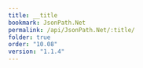```yaml
---
title: __title
bookmark: JsonPath.Net
permalink: /api/JsonPath.Net/:title/
folder: true
order: "10.08"
version: "1.1.4"
---
```

